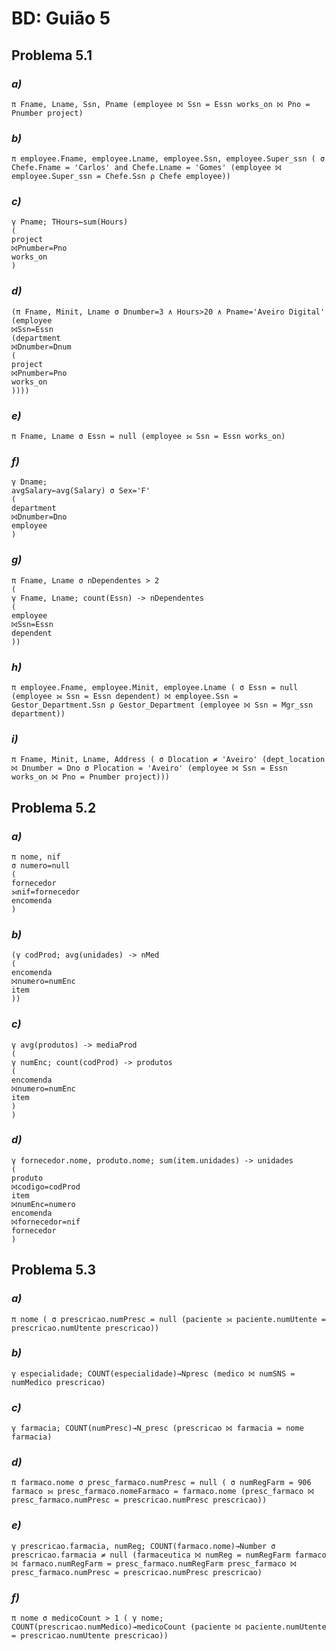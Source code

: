 # BD: Guião 5


## ​Problema 5.1
 
### *a)*

```
π Fname, Lname, Ssn, Pname (employee ⨝ Ssn = Essn works_on ⨝ Pno = Pnumber project)
```


### *b)* 

```
π employee.Fname, employee.Lname, employee.Ssn, employee.Super_ssn ( σ Chefe.Fname = 'Carlos' and Chefe.Lname = 'Gomes' (employee ⨝ employee.Super_ssn = Chefe.Ssn ρ Chefe employee))
```


### *c)* 

```
γ Pname; THours←sum(Hours)
(
project
⨝Pnumber=Pno
works_on
)
```


### *d)* 

```
(π Fname, Minit, Lname σ Dnumber=3 ∧ Hours>20 ∧ Pname='Aveiro Digital'
(employee
⨝Ssn=Essn
(department
⨝Dnumber=Dnum
(
project
⨝Pnumber=Pno
works_on
))))
```


### *e)* 

```
π Fname, Lname σ Essn = null (employee ⟕ Ssn = Essn works_on)
```


### *f)* 

```
γ Dname;
avgSalary←avg(Salary) σ Sex='F'
(
department
⨝Dnumber=Dno
employee
)
```


### *g)* 

```
π Fname, Lname σ nDependentes > 2
(
γ Fname, Lname; count(Essn) -> nDependentes
(
employee
⨝Ssn=Essn
dependent
))
```


### *h)* 

```
π employee.Fname, employee.Minit, employee.Lname ( σ Essn = null (employee ⟕ Ssn = Essn dependent) ⨝ employee.Ssn = Gestor_Department.Ssn ρ Gestor_Department (employee ⨝ Ssn = Mgr_ssn department))
```


### *i)* 

```
π Fname, Minit, Lname, Address ( σ Dlocation ≠ 'Aveiro' (dept_location ⨝ Dnumber = Dno σ Plocation = 'Aveiro' (employee ⨝ Ssn = Essn works_on ⨝ Pno = Pnumber project)))
```


## ​Problema 5.2

### *a)*

```
π nome, nif
σ numero=null
(
fornecedor
⟕nif=fornecedor
encomenda
)
```

### *b)* 

```
(γ codProd; avg(unidades) -> nMed
(
encomenda
⨝numero=numEnc
item
))
```


### *c)* 

```
γ avg(produtos) -> mediaProd
(
γ numEnc; count(codProd) -> produtos
(
encomenda
⨝numero=numEnc
item
)
)
```


### *d)* 

```
γ fornecedor.nome, produto.nome; sum(item.unidades) -> unidades
(
produto
⨝codigo=codProd
item
⨝numEnc=numero
encomenda
⨝fornecedor=nif
fornecedor
)
```


## ​Problema 5.3

### *a)*

```
π nome ( σ prescricao.numPresc = null (paciente ⟕ paciente.numUtente = prescricao.numUtente prescricao))
```

### *b)* 

```
γ especialidade; COUNT(especialidade)→Npresc (medico ⨝ numSNS = numMedico prescricao)
```


### *c)* 

```
γ farmacia; COUNT(numPresc)→N_presc (prescricao ⨝ farmacia = nome farmacia)
```


### *d)* 

```
π farmaco.nome σ presc_farmaco.numPresc = null ( σ numRegFarm = 906 farmaco ⟕ presc_farmaco.nomeFarmaco = farmaco.nome (presc_farmaco ⨝ presc_farmaco.numPresc = prescricao.numPresc prescricao))
```

### *e)* 

```
γ prescricao.farmacia, numReg; COUNT(farmaco.nome)→Number σ prescricao.farmacia ≠ null (farmaceutica ⨝ numReg = numRegFarm farmaco ⨝ farmaco.numRegFarm = presc_farmaco.numRegFarm presc_farmaco ⨝ presc_farmaco.numPresc = prescricao.numPresc prescricao)
```

### *f)* 

```
π nome σ medicoCount > 1 ( γ nome; COUNT(prescricao.numMedico)→medicoCount (paciente ⨝ paciente.numUtente = prescricao.numUtente prescricao))
```

